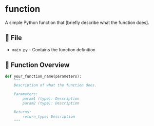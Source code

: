 # function
A simple Python function that [briefly describe what the function does].

## 📄 File

- `main.py` – Contains the function definition

## 🧠 Function Overview

```python
def your_function_name(parameters):
    """
    Description of what the function does.

    Parameters:
        param1 (type): Description
        param2 (type): Description

    Returns:
        return_type: Description
    """

